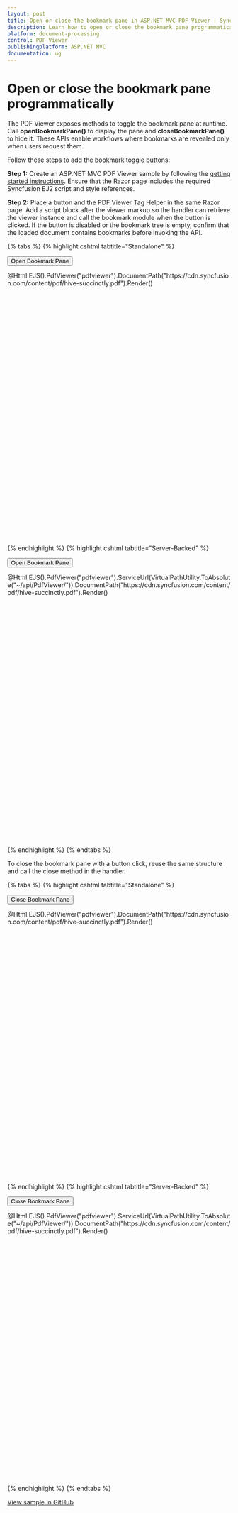 ```yaml
---
layout: post
title: Open or close the bookmark pane in ASP.NET MVC PDF Viewer | Syncfusion
description: Learn how to open or close the bookmark pane programmatically in the Syncfusion ASP.NET MVC PDF Viewer by calling the bookmarkViewModule APIs.
platform: document-processing
control: PDF Viewer
publishingplatform: ASP.NET MVC
documentation: ug
---
```


# Open or close the bookmark pane programmatically

The PDF Viewer exposes methods to toggle the bookmark pane at runtime. Call **openBookmarkPane()** to display the pane and **closeBookmarkPane()** to hide it. These APIs enable workflows where bookmarks are revealed only when users request them.

Follow these steps to add the bookmark toggle buttons:

**Step 1:** Create an ASP.NET MVC PDF Viewer sample by following the [getting started instructions](https://help.syncfusion.com/document-processing/pdf/pdf-viewer/asp-net-mvc/getting-started). Ensure that the Razor page includes the required Syncfusion EJ2 script and style references.

**Step 2:** Place a button and the PDF Viewer Tag Helper in the same Razor page. Add a script block after the viewer markup so the handler can retrieve the viewer instance and call the bookmark module when the button is clicked. If the button is disabled or the bookmark tree is empty, confirm that the loaded document contains bookmarks before invoking the API.

{% tabs %}
{% highlight cshtml tabtitle="Standalone" %}

<button type="button" onclick="openBookmark()">Open Bookmark Pane</button>
<div style="width:100%;height:600px">
    @Html.EJS().PdfViewer("pdfviewer").DocumentPath("https://cdn.syncfusion.com/content/pdf/hive-succinctly.pdf").Render()
</div>

<script>
    function openBookmark() {
        var pdfViewer = document.getElementById('pdfviewer').ej2_instances[0];
        pdfViewer.bookmarkViewModule.openBookmarkPane();
    }
</script>
{% endhighlight %}
{% highlight cshtml tabtitle="Server-Backed" %}

<button type="button" onclick="openBookmark()">Open Bookmark Pane</button>

<div style="width:100%;height:600px">
    @Html.EJS().PdfViewer("pdfviewer").ServiceUrl(VirtualPathUtility.ToAbsolute("~/api/PdfViewer/")).DocumentPath("https://cdn.syncfusion.com/content/pdf/hive-succinctly.pdf").Render()
</div>

<script>
    function openBookmark() {
        var pdfViewer = document.getElementById('pdfviewer').ej2_instances[0];
        pdfViewer.bookmarkViewModule.openBookmarkPane();
    }
</script>

{% endhighlight %}
{% endtabs %}

To close the bookmark pane with a button click, reuse the same structure and call the close method in the handler.

{% tabs %}
{% highlight cshtml tabtitle="Standalone" %}

<button type="button" onclick="closeBookmark()">Close Bookmark Pane</button>
<div style="width:100%;height:600px">
    @Html.EJS().PdfViewer("pdfviewer").DocumentPath("https://cdn.syncfusion.com/content/pdf/hive-succinctly.pdf").Render()
</div>

<script>
 function closeBookmark() {
        var pdfViewer = document.getElementById('pdfviewer').ej2_instances[0];
        // close Bookmark pane
        pdfViewer.bookmarkViewModule.closeBookmarkPane();
    }
</script>
{% endhighlight %}
{% highlight cshtml tabtitle="Server-Backed" %}

<button type="button" onclick="closeBookmark()">Close Bookmark Pane</button>

<div style="width:100%;height:600px">
    @Html.EJS().PdfViewer("pdfviewer").ServiceUrl(VirtualPathUtility.ToAbsolute("~/api/PdfViewer/")).DocumentPath("https://cdn.syncfusion.com/content/pdf/hive-succinctly.pdf").Render()
</div>

<script>
    function closeBookmark() {
        var pdfViewer = document.getElementById('pdfviewer').ej2_instances[0];
        // close Bookmark pane
        pdfViewer.bookmarkViewModule.closeBookmarkPane();
    }
</script>

{% endhighlight %}
{% endtabs %}

[View sample in GitHub](https://github.com/SyncfusionExamples/mvc-pdf-viewer-examples/tree/master/How%20to/Open%20and%20Close%20bookmark%20pane/PDFViewerSample/PDFViewerSample)

